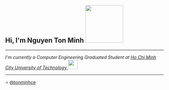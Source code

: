 <h2> Hi, I'm Nguyen Ton Minh <img src="https://media.giphy.com/media/dS1rQkeAlZbmo/giphy.gif" width="120"></h2>

---------------------------------------------------------------------------------------------------------------------------------------------------------------------------------
<!---<img align="right" width="400" src="https://github-readme-stats.vercel.app/api?username=tonminhce&show_icons=true"/>--->

<p><em>I'm currently a Computer Engineering Graduated Student at <a href="https://www.hcmut.edu.vn">Ho Chi Minh City University of Technology </a><img src="https://media.giphy.com/media/fYSnHlufseco8Fh93Z/giphy.gif" width="30">
</em></p>


<!---
tonminhce/tonminhce is a ✨ special ✨ repository because its `README.md` (this file) appears on your GitHub profile.
You can click the Preview link to take a look at your changes.
--->

---------------------------------------------------------------------------------------------------------------------------------------------------------------------------------
⭐️ [@tonminhce](https://github.com/tonminhce)
